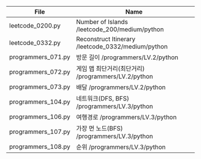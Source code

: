 | File               | Name                                                |
| ------------------ | --------------------------------------------------- |
| leetcode_0200.py   | Number of Islands /leetcode_200/medium/python       |
| leetcode_0332.py   | Reconstruct Itinerary /leetcode_0332/medium/python  |
| programmers_071.py | 방문 길이 /programmers/LV.2/python                  |
| programmers_072.py | 게임 맵 최단거리(최단거리) /programmers/LV.2/python |
| programmers_073.py | 배달 /programmers/LV.2/python                       |
| programmers_104.py | 네트워크(DFS, BFS) /programmers/LV.3/python         |
| programmers_106.py | 여행경로 /programmers/LV.3/python                   |
| programmers_107.py | 가장 먼 노드(BFS) /programmers/LV.3/python          |
| programmers_108.py | 순위 /programmers/LV.3/python                       |
